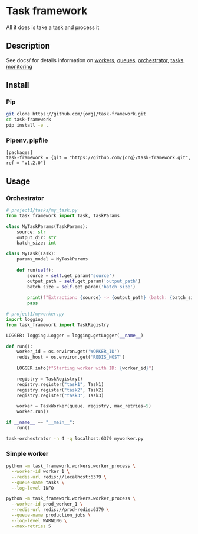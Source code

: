 # Task framework

All it does is take a task and process it


## Description
See docs/ for details information on [workers](docs/worker.md), [queues](docs/queue.md), [orchestrator](docs/orchestrator.md), [tasks](docs/task.md), [monitoring](docs/monitoring.md)


## Install
### Pip
```sh
git clone https://github.com/{org}/task-framework.git
cd task-framework
pip install -e . 
```

### Pipenv, pipfile
```
[packages]
task-framework = {git = "https://github.com/{org}/task-framework.git", ref = "v1.2.0"}
```


## Usage

### Orchestrator
```python
# project1/tasks/my_task.py
from task_framework import Task, TaskParams

class MyTaskParams(TaskParams):
    source: str
    output_dir: str
    batch_size: int

class MyTask(Task):
    params_model = MyTaskParams
    
    def run(self):
        source = self.get_param('source')
        output_path = self.get_param('output_path')
        batch_size = self.get_param('batch_size')
        
        print(f"Extraction: {source} -> {output_path} (batch: {batch_size})")
        pass
```

```python
# project1/myworker.py
import logging
from task_framework import TaskRegistry

LOGGER: logging.Logger = logging.getLogger(__name__)

def run():
    worker_id = os.environ.get('WORKER_ID')
    redis_host = os.environ.get('REDIS_HOST')
    
    LOGGER.info(f"Starting worker with ID: {worker_id}")

    registry = TaskRegistry()
    registry.register("task1", Task1)
    registry.register("task2", Task2)
    registry.register("task3", Task3)

    worker = TaskWorker(queue, registry, max_retries=5)
    worker.run()

if __name__ == "__main__":
    run()
```
        

```sh
task-orchestrator -n 4 -q localhost:6379 myworker.py
```

### Simple worker

```sh
python -m task_framework.workers.worker_process \
  --worker-id worker_1 \
  --redis-url redis://localhost:6379 \
  --queue-name tasks \
  --log-level INFO
``` 

```sh
python -m task_framework.workers.worker_process \
  --worker-id prod_worker_1 \
  --redis-url redis://prod-redis:6379 \
  --queue-name production_jobs \
  --log-level WARNING \
  --max-retries 5
```